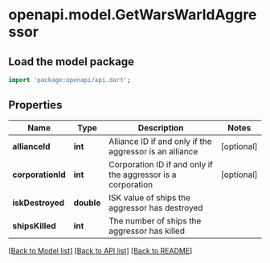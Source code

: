 # openapi.model.GetWarsWarIdAggressor

## Load the model package
```dart
import 'package:openapi/api.dart';
```

## Properties
Name | Type | Description | Notes
------------ | ------------- | ------------- | -------------
**allianceId** | **int** | Alliance ID if and only if the aggressor is an alliance | [optional] 
**corporationId** | **int** | Corporation ID if and only if the aggressor is a corporation | [optional] 
**iskDestroyed** | **double** | ISK value of ships the aggressor has destroyed | 
**shipsKilled** | **int** | The number of ships the aggressor has killed | 

[[Back to Model list]](../README.md#documentation-for-models) [[Back to API list]](../README.md#documentation-for-api-endpoints) [[Back to README]](../README.md)


